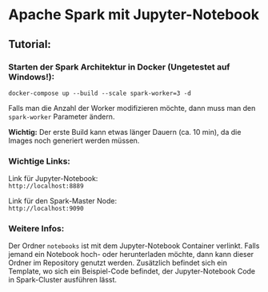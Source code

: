 # Apache Spark mit Jupyter-Notebook

## Tutorial:
### Starten der Spark Architektur in Docker (Ungetestet auf Windows!):
`docker-compose up --build --scale spark-worker=3 -d` 

Falls man die Anzahl der Worker modifizieren möchte, dann muss man
den `spark-worker` Parameter ändern.

**Wichtig:** Der erste Build kann etwas länger Dauern (ca. 10 min),
da die Images noch generiert werden müssen.

### Wichtige Links:
Link für Jupyter-Notebook: \
`http://localhost:8889`

Link für den Spark-Master Node: \
`http://localhost:9090`

### Weitere Infos:
Der Ordner `notebooks` ist mit dem Jupyter-Notebook Container
verlinkt. Falls jemand ein Notebook hoch- oder herunterladen möchte,
dann kann dieser Ordner im Repository genutzt werden. Zusätzlich
befindet sich ein Template, wo sich ein Beispiel-Code befindet,
der Jupyter-Notebook Code in Spark-Cluster ausführen lässt.
